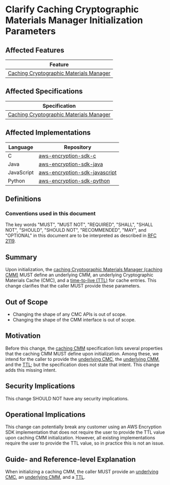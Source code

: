 [//]: # "Copyright Amazon.com Inc. or its affiliates. All Rights Reserved."
[//]: # "SPDX-License-Identifier: CC-BY-SA-4.0"

# Clarify Caching Cryptographic Materials Manager Initialization Parameters

## Affected Features

| Feature                                                                   |
| ------------------------------------------------------------------------- |
| [Caching Cryptographic Materials Manager](../../framework/caching-cmm.md) |

## Affected Specifications

| Specification                                                             |
| ------------------------------------------------------------------------- |
| [Caching Cryptographic Materials Manager](../../framework/caching-cmm.md) |

## Affected Implementations

| Language   | Repository                                                                            |
| ---------- | ------------------------------------------------------------------------------------- |
| C          | [aws-encryption-sdk-c](https://github.com/aws/aws-encryption-sdk-c)                   |
| Java       | [aws-encryption-sdk-java](https://github.com/aws/aws-encryption-sdk-java)             |
| JavaScript | [aws-encryption-sdk-javascript](https://github.com/aws/aws-encryption-sdk-javascript) |
| Python     | [aws-encryption-sdk-python](https://github.com/aws/aws-encryption-sdk-python)         |

## Definitions

### Conventions used in this document

The key words
"MUST", "MUST NOT", "REQUIRED", "SHALL", "SHALL NOT",
"SHOULD", "SHOULD NOT", "RECOMMENDED", "MAY", and "OPTIONAL"
in this document are to be interpreted as described in
[RFC 2119](https://tools.ietf.org/html/rfc2119).

## Summary

Upon initialization,
the [caching Cryptographic Materials Manager (caching CMM)](../../framework/caching-cmm.md) MUST define
an underlying CMM,
an underlying Cryptographic Materials Cache (CMC),
and a [time-to-live (TTL)](../../framework/caching-cmm.md) for cache entries.
This change clarifies that the caller MUST provide these parameters.

## Out of Scope

- Changing the shape of any CMC APIs is out of scope.
- Changing the shape of the CMM interface is out of scope.

## Motivation

Before this change,
the [caching CMM](../../framework/caching-cmm.md) specification
lists several properties that the caching CMM MUST define upon initialization.
Among these,
we intend for the caller to provide
the [underlying CMC](../../framework/caching-cmm.md#underlying-cryptographic-materials-cache),
the [underlying CMM](../../framework/caching-cmm.md#underlying-cryptographic-materials-manager),
and the [TTL](../../framework/caching-cmm.md#cache-limit-ttl);
but the specification does not state that intent.
This change adds this missing intent.

## Security Implications

This change SHOULD NOT have any security implications.

## Operational Implications

This change can potentially break any customer using an AWS Encryption SDK implementation
that does not require the user to provide the TTL value upon caching CMM initialization.
However, all existing implementations require the user to provide the TTL value,
so in practice this is not an issue.

## Guide- and Reference-level Explanation

When initializing a caching CMM, the caller MUST provide
an [underlying CMC](../../framework/caching-cmm.md#underlying-cryptographic-materials-cache),
an [underlying CMM](../../framework/caching-cmm.md#underlying-cryptographic-materials-manager),
and a [TTL](../../framework/caching-cmm.md#cache-limit-ttl).
